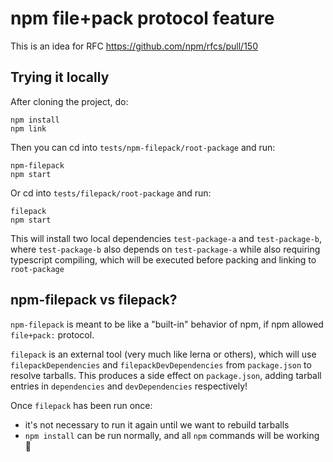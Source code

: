 # npm file+pack protocol feature

This is an idea for RFC https://github.com/npm/rfcs/pull/150

## Trying it locally

After cloning the project, do:

```
npm install
npm link
```

Then you can cd into `tests/npm-filepack/root-package` and run:

```
npm-filepack
npm start
```

Or cd into `tests/filepack/root-package` and run:

```
filepack
npm start
```

This will install two local dependencies `test-package-a` and `test-package-b`,
where `test-package-b` also depends on `test-package-a` while also requiring typescript
compiling, which will be executed before packing and linking to `root-package`

## npm-filepack vs filepack?

`npm-filepack` is meant to be like a "built-in" behavior of npm, if npm allowed `file+pack:` protocol.

`filepack` is an external tool (very much like lerna or others), which will use `filepackDependencies` and `filepackDevDependencies`
from `package.json` to resolve tarballs.
This produces a side effect on `package.json`, adding tarball entries in `dependencies` and `devDependencies` respectively!

Once `filepack` has been run once:
- it's not necessary to run it again until we want to rebuild tarballs
- `npm install` can be run normally, and all `npm` commands will be working :tada:
